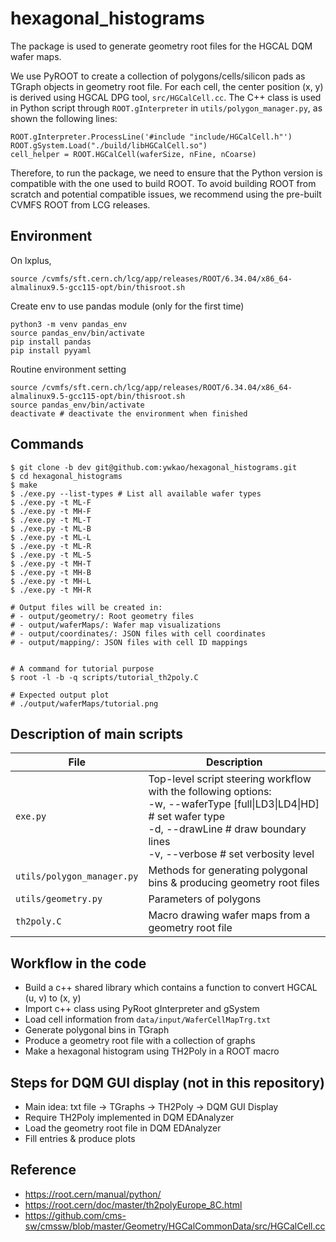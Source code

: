 # hexagonal_histograms

The package is used to generate geometry root files for the HGCAL DQM wafer maps.

We use PyROOT to create a collection of polygons/cells/silicon pads as TGraph objects in geometry root file.
For each cell, the center position (x, y) is derived using HGCAL DPG tool, `src/HGCalCell.cc`.
The C++ class is used in Python script through `ROOT.gInterpreter` in `utils/polygon_manager.py`, as shown the following lines:

```
ROOT.gInterpreter.ProcessLine('#include "include/HGCalCell.h"')
ROOT.gSystem.Load("./build/libHGCalCell.so")
cell_helper = ROOT.HGCalCell(waferSize, nFine, nCoarse)
```

Therefore, to run the package, we need to ensure that the Python version is compatible with the one used to build ROOT.
To avoid building ROOT from scratch and potential compatible issues, we recommend using the pre-built CVMFS ROOT from LCG releases.

## Environment

On lxplus,
```
source /cvmfs/sft.cern.ch/lcg/app/releases/ROOT/6.34.04/x86_64-almalinux9.5-gcc115-opt/bin/thisroot.sh
```

Create env to use pandas module (only for the first time)
```
python3 -m venv pandas_env
source pandas_env/bin/activate
pip install pandas
pip install pyyaml
```

Routine environment setting
```
source /cvmfs/sft.cern.ch/lcg/app/releases/ROOT/6.34.04/x86_64-almalinux9.5-gcc115-opt/bin/thisroot.sh
source pandas_env/bin/activate
deactivate # deactivate the environment when finished
```

## Commands
```
$ git clone -b dev git@github.com:ywkao/hexagonal_histograms.git
$ cd hexagonal_histograms
$ make
$ ./exe.py --list-types # List all available wafer types
$ ./exe.py -t ML-F
$ ./exe.py -t MH-F
$ ./exe.py -t ML-T
$ ./exe.py -t ML-B
$ ./exe.py -t ML-L
$ ./exe.py -t ML-R
$ ./exe.py -t ML-5
$ ./exe.py -t MH-T
$ ./exe.py -t MH-B
$ ./exe.py -t MH-L
$ ./exe.py -t MH-R

# Output files will be created in:
# - output/geometry/: Root geometry files
# - output/waferMaps/: Wafer map visualizations
# - output/coordinates/: JSON files with cell coordinates
# - output/mapping/: JSON files with cell ID mappings


# A command for tutorial purpose
$ root -l -b -q scripts/tutorial_th2poly.C

# Expected output plot 
# ./output/waferMaps/tutorial.png 
```

## Description of main scripts
| File                         | Description                                                           |
| ---------------------------- | --------------------------------------------------------------------- |
| `exe.py`                     | Top-level script steering workflow with the following options:<br> -w, --waferType [full\|LD3\|LD4\|HD] # set wafer type<br> -d, --drawLine # draw boundary lines<br> -v, --verbose # set verbosity level |
| `utils/polygon_manager.py`   | Methods for generating polygonal bins & producing geometry root files |
| `utils/geometry.py`          | Parameters of polygons                                                |
| `th2poly.C`                  | Macro drawing wafer maps from a geometry root file                    |

## Workflow in the code
- Build a c++ shared library which contains a function to convert HGCAL (u, v) to (x, y)
- Import c++ class using PyRoot gInterpreter and gSystem
- Load cell information from `data/input/WaferCellMapTrg.txt`
- Generate polygonal bins in TGraph
- Produce a geometry root file with a collection of graphs
- Make a hexagonal histogram using TH2Poly in a ROOT macro

## Steps for DQM GUI display (not in this repository)
- Main idea: txt file -> TGraphs -> TH2Poly -> DQM GUI Display
- Require TH2Poly implemented in DQM EDAnalyzer
- Load the geometry root file in DQM EDAnalyzer
- Fill entries & produce plots

## Reference
- https://root.cern/manual/python/
- https://root.cern/doc/master/th2polyEurope_8C.html
- https://github.com/cms-sw/cmssw/blob/master/Geometry/HGCalCommonData/src/HGCalCell.cc
